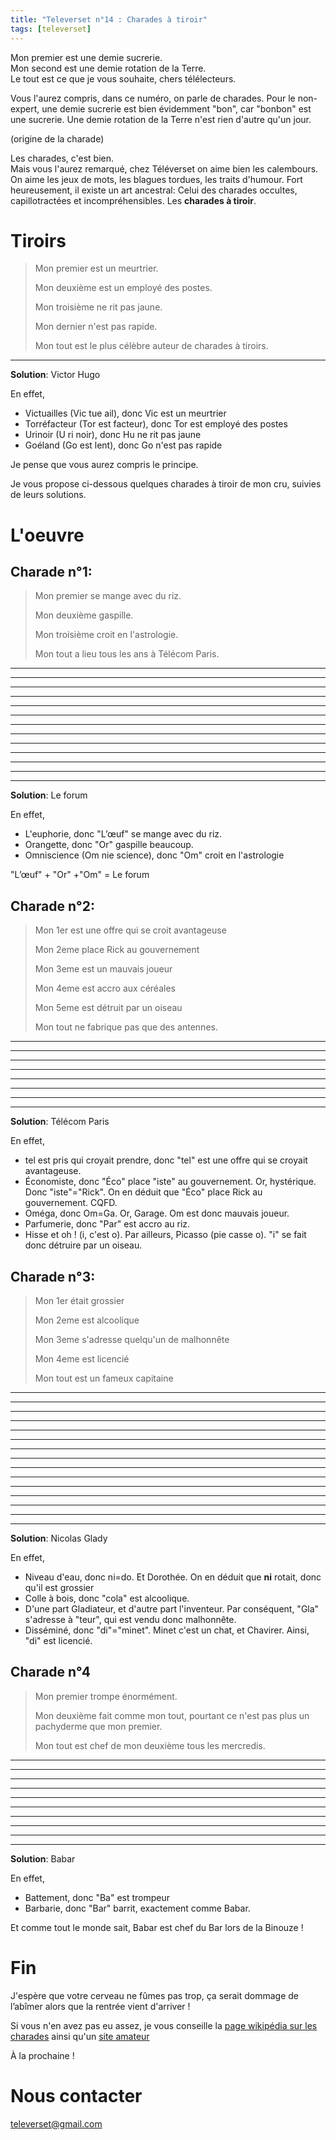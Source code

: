 ```yaml
---
title: "Televerset n°14 : Charades à tiroir"
tags: [televerset]
---
```


Mon premier est une demie sucrerie.  
Mon second est une demie rotation de la Terre.  
Le tout est ce que je vous souhaite, chers télélecteurs.

Vous l'aurez compris, dans ce numéro, on parle de charades. Pour le non-expert, une demie sucrerie est bien évidemment "bon", car "bonbon" est une sucrerie. Une demie rotation de la Terre n'est rien d'autre qu'un jour.

(origine de la charade)

Les charades, c'est bien.  
Mais vous l'aurez remarqué, chez Téléverset on aime bien les calembours. On aime les jeux de mots, les blagues tordues, les traits d'humour.
Fort heureusement, il existe un art ancestral: Celui des charades occultes, capillotractées et incompréhensibles. Les **charades à tiroir**. 


# Tiroirs

> Mon premier est un meurtrier.
> 
> Mon deuxième est un employé des postes.
> 
> Mon troisième ne rit pas jaune.
> 
> Mon dernier n'est pas rapide.
> 
> Mon tout est le plus célèbre auteur de charades à tiroirs.

---

**Solution**: Victor Hugo

En effet,
- Victuailles (Vic tue ail), donc Vic est un meurtrier
- Torréfacteur (Tor est facteur), donc Tor est employé des postes
- Urinoir (U ri noir), donc Hu ne rit pas jaune
- Goéland (Go est lent), donc Go n'est pas rapide


Je pense que vous aurez compris le principe.

Je vous propose ci-dessous quelques charades à tiroir de mon cru, suivies de leurs solutions.

# L'oeuvre

## Charade n°1:

> Mon premier se mange avec du riz.
> 
> Mon deuxième gaspille.
> 
> Mon troisième croit en l'astrologie.
> 
> Mon tout a lieu tous les ans à Télécom Paris.

---
---
---
---
---
---
---
---
---
---
---
---
---

**Solution**: Le forum

En effet,
- L'euphorie, donc "L’œuf" se mange avec du riz.
- Orangette, donc "Or" gaspille beaucoup.
- Omniscience (Om nie science), donc "Om" croit en l'astrologie

"L’œuf" + "Or" +"Om" = Le forum

## Charade n°2:

> Mon 1er est une offre qui se croit avantageuse
> 
> Mon 2eme place Rick au gouvernement
> 
> Mon 3eme est un mauvais joueur
>
> Mon 4eme est accro aux céréales 
> 
> Mon 5eme est détruit par un oiseau
> 
> Mon tout ne fabrique pas que des antennes.

---
---
---
---
---
---
---
---

**Solution**: Télécom Paris

En effet,
- tel est pris qui croyait prendre, donc "tel" est une offre qui se croyait avantageuse.
- Économiste, donc "Éco" place "iste" au gouvernement. Or, hystérique. Donc "iste"="Rick". On en déduit que "Éco" place Rick au gouvernement. CQFD.
- Oméga, donc Om=Ga. Or, Garage. Om est donc mauvais joueur.
- Parfumerie, donc "Par" est accro au riz.
- Hisse et oh ! (i, c'est o). Par ailleurs, Picasso (pie casse o). "i" se fait donc détruire par un oiseau.



## Charade n°3:

>Mon 1er était grossier
>
>Mon 2eme est alcoolique
>
>Mon 3eme s'adresse quelqu'un de malhonnête
>
>Mon 4eme est licencié
>
> Mon tout est un fameux capitaine

---
---
---
---
---
---
---
---
---
---
---
---
---
---
---

**Solution**: Nicolas Glady

En effet,
- Niveau d'eau, donc ni=do. Et Dorothée. On en déduit que **ni** rotait, donc qu'il est grossier
- Colle à bois, donc "cola" est alcoolique.
- D'une part Gladiateur, et d'autre part l'inventeur. Par conséquent, "Gla" s'adresse à "teur", qui est vendu donc malhonnête.
- Disséminé, donc "di"="minet". Minet c'est un chat, et Chavirer. Ainsi, "di" est licencié.



## Charade n°4

> Mon premier trompe énormément.
> 
> Mon deuxième fait comme mon tout, pourtant ce n'est pas plus un pachyderme que mon premier.
>
> Mon tout est chef de mon deuxième tous les mercredis.


---
---
---
---
---
---
---
---
---
---

**Solution**: Babar

En effet,
- Battement, donc "Ba" est trompeur
- Barbarie, donc "Bar" barrit, exactement comme Babar.

Et comme tout le monde sait, Babar est chef du Bar lors de la Binouze !



# Fin

J'espère que votre cerveau ne fûmes pas trop, ça serait dommage de l’abîmer alors que la rentrée vient d'arriver !

Si vous n'en avez pas eu assez, je vous conseille la [page wikipédia sur les charades](https://fr.wikipedia.org/wiki/Charade) ainsi qu'un [site amateur](http://chuttt.free.fr/Collections/page1/page2/page24/page24.html)

À la prochaine !

# Nous contacter

televerset@gmail.com